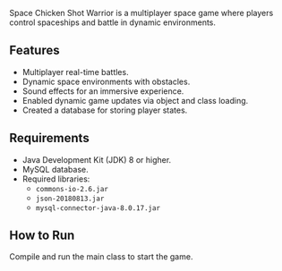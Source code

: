 Space Chicken Shot Warrior is a multiplayer space game where players control spaceships and battle in dynamic environments.

## Features

- Multiplayer real-time battles.
- Dynamic space environments with obstacles.
- Sound effects for an immersive experience.
- Enabled dynamic game updates via object and class loading.
- Created a database for storing player states.

## Requirements

- Java Development Kit (JDK) 8 or higher.
- MySQL database.
- Required libraries:
  - `commons-io-2.6.jar`
  - `json-20180813.jar`
  - `mysql-connector-java-8.0.17.jar`
 
 ## How to Run
Compile and run the main class to start the game.

